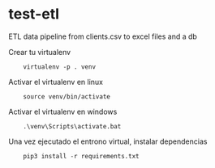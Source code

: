 # test-etl

ETL data pipeline from clients.csv to excel files and a db

Crear tu virtualenv
```
    virtualenv -p . venv
```

Activar el virtualenv en linux
```
    source venv/bin/activate
```

Activar el virtualenv en windows
```
    .\venv\Scripts\activate.bat
```

Una vez ejecutado el entrono virtual, instalar dependencias
```
    pip3 install -r requirements.txt
```